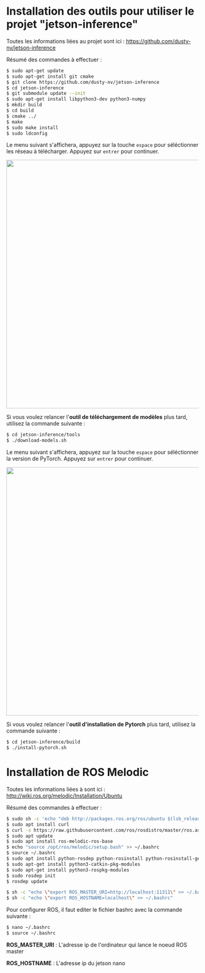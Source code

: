 # Installation des outils pour utiliser le projet "jetson-inference"

Toutes les informations liées au projet sont ici : https://github.com/dusty-nv/jetson-inference

Résumé des commandes à effectuer :

``` bash
$ sudo apt-get update
$ sudo apt-get install git cmake
$ git clone https://github.com/dusty-nv/jetson-inference
$ cd jetson-inference
$ git submodule update --init
$ sudo apt-get install libpython3-dev python3-numpy
$ mkdir build
$ cd build
$ cmake ../
$ make
$ sudo make install
$ sudo ldconfig
```

Le menu suivant s'affichera, appuyez sur la touche `espace` pour séléctionner les réseau à télécharger. Appuyez sur `entrer` pour continuer.

<img src="https://raw.githubusercontent.com/dusty-nv/jetson-inference/python/docs/images/download-models.jpg" width="650">

Si vous voulez relancer l'**outil de téléchargement de modèles** plus tard, utilisez la commande suivante :

``` bash
$ cd jetson-inference/tools
$ ./download-models.sh
```

Le menu suivant s'affichera, appuyez sur la touche `espace` pour séléctionner la version de PyTorch. Appuyez sur `entrer` pour continuer.

<img src="https://raw.githubusercontent.com/dusty-nv/jetson-inference/python/docs/images/pytorch-installer.jpg" width="650">

Si vous voulez relancer l'**outil d'installation de Pytorch** plus tard, utilisez la commande suivante :

``` bash
$ cd jetson-inference/build
$ ./install-pytorch.sh
```

# Installation de ROS Melodic

Toutes les informations liées à sont ici : http://wiki.ros.org/melodic/Installation/Ubuntu

Résumé des commandes à effectuer :

``` bash
$ sudo sh -c 'echo "deb http://packages.ros.org/ros/ubuntu $(lsb_release -sc) main" > /etc/apt/sources.list.d/ros-latest.list'
$ sudo apt install curl
$ curl -s https://raw.githubusercontent.com/ros/rosdistro/master/ros.asc | sudo apt-key add -
$ sudo apt update
$ sudo apt install ros-melodic-ros-base
$ echo "source /opt/ros/melodic/setup.bash" >> ~/.bashrc
$ source ~/.bashrc
$ sudo apt install python-rosdep python-rosinstall python-rosinstall-generator python-wstool build-essential
$ sudo apt-get install python3-catkin-pkg-modules
$ sudo apt-get install python3-rospkg-modules
$ sudo rosdep init
$ rosdep update

$ sh -c "echo \"export ROS_MASTER_URI=http://localhost:11311\" >> ~/.bashrc"
$ sh -c "echo \"export ROS_HOSTNAME=localhost\" >> ~/.bashrc"
```

Pour configurer ROS, il faut editer le fichier bashrc avec la commande suivante :
``` bash
$ nano ~/.bashrc
$ source ~/.bashrc
```

**ROS_MASTER_URI** : L'adresse ip de l'ordinateur qui lance le noeud ROS master 

**ROS_HOSTNAME** : L'adresse ip du jetson nano
